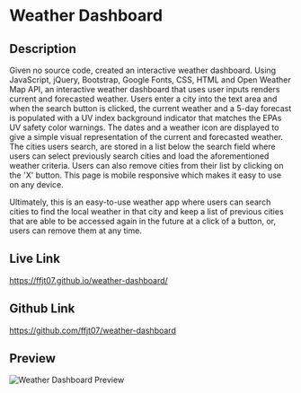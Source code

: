 # Weather Dashboard

## Description

Given no source code, created an interactive weather dashboard.  Using JavaScript, jQuery, Bootstrap, Google Fonts, CSS, HTML and Open Weather Map API, an interactive weather dashboard that uses user inputs renders current and forecasted weather.  Users enter a city into the text area and when the search button is clicked, the current weather and a 5-day forecast is populated with a UV index background indicator that matches the EPAs UV safety color warnings.  The dates and a weather icon are displayed to give a simple visual representation of the current and forecasted weather.  The cities users search, are stored in a list below the search field where users can select previously search cities and load the aforementioned weather criteria.  Users can also remove cities from their list by clicking on the 'X' button.  This page is mobile responsive which makes it easy to use on any device.

Ultimately, this is an easy-to-use weather app where users can search cities to find the local weather in that city and keep a list of previous cities that are able to be accessed again in the future at a click of a button, or, users can remove them at any time.

## Live Link

https://ffjt07.github.io/weather-dashboard/

## Github Link

https://github.com/ffjt07/weather-dashboard

## Preview

![Weather Dashboard Preview]()